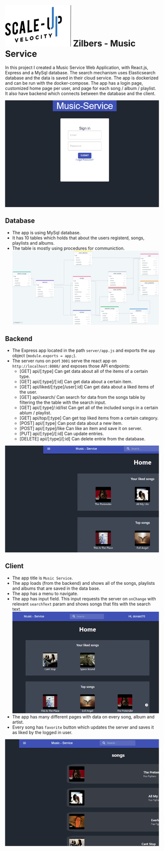 # ![Scale-Up Velocity](./readme-files/logo-main.png)   Zilbers - Music Service
In this project I created a Music Service Web Application, with React.js, Express and a MySql database.
The search mechanism uses Elasticsearch database and the data is saved in their cloud service.
The app is dockerized and can be run with the docker-compose.
The app has a login page, customized home page per user, and page for each song / album / playlist. 
It also have backend which connects between the database and the client.

![Log-in](./readme-files/log-in.gif)

## Database
- The app is using MySql database.
- It has 10 tables which holds that about the users registerd, songs, playlists and albums.
- The table is mostly using procedures for communiction.
![Log-in](./readme-files/data-diagram.png)

## Backend
- The Express app located in the path `server/app.js` and exports the `app` object (`module.exports = app;`).
- The server runs on port `3001` serve the react app on `http://localhost:8080/` and exposes those API endpoints:
  - [GET] api/[:type] Can get data about all of the items of a certain type.
  - [GET] api/[:type]/[:id] Can get data about a certain item.
  - [GET] api/liked/[:type]/user[:id] Can get data about a liked items of the user.
  - [GET] api/search/ Can search for data from the songs table by filtering the the table with the search input.
  - [GET] api/[:type]/:id/list Can get all of the included songs in a certain ablum / playlist.
  - [GET] api/top/[:type] Can get top liked items from a certain category.
  - [POST] api/[:type] Can post data about a new item.
  - [POST] api/[:type]/like Can like an item and save it on server.
  - [PUT]  api/[:type]/[:id] Can update entries.
  - [DELETE] api/[:type]/[:id] Can delete entrie from the database.

![add-song](./readme-files/Add-song.gif)

## Client
- The app title is `Music Service`.
- The app loads (from the backend) and shows all of the songs, playlists and albums that are saved in the data base.
- The app has a menu to navigate.
- The app has input field. This input requests the server on `onChange` with relevant `searchText` param and shows songs that fits with the search text.
![search](./readme-files/home.gif)
- The app has many different pages with data on every song, album and artist.
- Every song has `favorite` button which updates the server and saves it as liked by the logged in user.

![favorite](./readme-files/like.gif)
